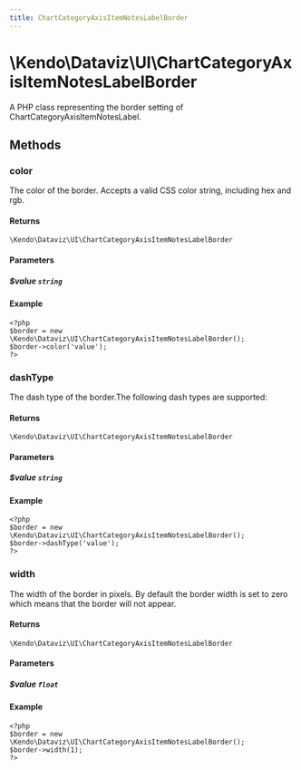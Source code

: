 ```yaml
---
title: ChartCategoryAxisItemNotesLabelBorder
---
```


# \Kendo\Dataviz\UI\ChartCategoryAxisItemNotesLabelBorder

A PHP class representing the border setting of ChartCategoryAxisItemNotesLabel.


## Methods

### color
The color of the border. Accepts a valid CSS color string, including hex and rgb.

#### Returns
`\Kendo\Dataviz\UI\ChartCategoryAxisItemNotesLabelBorder`

#### Parameters

##### $value `string`



#### Example 
    <?php
    $border = new \Kendo\Dataviz\UI\ChartCategoryAxisItemNotesLabelBorder();
    $border->color('value');
    ?>

### dashType
The dash type of the border.The following dash types are supported:

#### Returns
`\Kendo\Dataviz\UI\ChartCategoryAxisItemNotesLabelBorder`

#### Parameters

##### $value `string`



#### Example 
    <?php
    $border = new \Kendo\Dataviz\UI\ChartCategoryAxisItemNotesLabelBorder();
    $border->dashType('value');
    ?>

### width
The width of the border in pixels. By default the border width is set to zero which means that the border will not appear.

#### Returns
`\Kendo\Dataviz\UI\ChartCategoryAxisItemNotesLabelBorder`

#### Parameters

##### $value `float`



#### Example 
    <?php
    $border = new \Kendo\Dataviz\UI\ChartCategoryAxisItemNotesLabelBorder();
    $border->width(1);
    ?>

